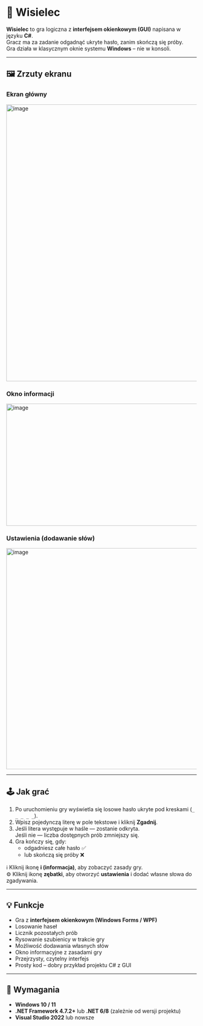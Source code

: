 # 🎯 Wisielec

**Wisielec** to gra logiczna z **interfejsem okienkowym (GUI)** napisana w języku **C#**.  
Gracz ma za zadanie odgadnąć ukryte hasło, zanim skończą się próby.  
Gra działa w klasycznym oknie systemu **Windows** – nie w konsoli.

---

## 🖼️ Zrzuty ekranu

### Ekran główny
<img width="1472" height="730" alt="image" src="https://github.com/user-attachments/assets/992e4ce1-95d8-49b9-abc7-72a51531e148" />

### Okno informacji
<img width="604" height="322" alt="image" src="https://github.com/user-attachments/assets/a65ad62b-474e-4cb2-a2d2-4d3c4c2f8e64" />

### Ustawienia (dodawanie słów)
<img width="567" height="583" alt="image" src="https://github.com/user-attachments/assets/f9e56c9a-f2bd-4917-9a03-66d888ed8542" />

---

## 🕹️ Jak grać

1. Po uruchomieniu gry wyświetla się losowe hasło ukryte pod kreskami (`_ _ _ _ _`).
2. Wpisz pojedynczą literę w pole tekstowe i kliknij **Zgadnij**.
3. Jeśli litera występuje w haśle — zostanie odkryta.  
   Jeśli nie — liczba dostępnych prób zmniejszy się.
4. Gra kończy się, gdy:
   - odgadniesz całe hasło ✅  
   - lub skończą się próby ❌  

ℹ️ Kliknij ikonę **i (informacja)**, aby zobaczyć zasady gry.  
⚙️ Kliknij ikonę **zębatki**, aby otworzyć **ustawienia** i dodać własne słowa do zgadywania.

---

## 💡 Funkcje

- Gra z **interfejsem okienkowym (Windows Forms / WPF)**  
- Losowanie haseł  
- Licznik pozostałych prób  
- Rysowanie szubienicy w trakcie gry  
- Możliwość dodawania własnych słów  
- Okno informacyjne z zasadami gry  
- Przejrzysty, czytelny interfejs  
- Prosty kod – dobry przykład projektu C# z GUI  

---

## 🧰 Wymagania

- **Windows 10 / 11**  
- **.NET Framework 4.7.2+** lub **.NET 6/8** (zależnie od wersji projektu)  
- **Visual Studio 2022** lub nowsze  
